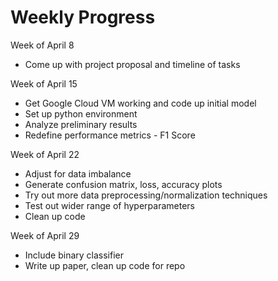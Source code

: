 # Weekly Progress

Week of April 8
* Come up with project proposal and timeline of tasks

Week of April 15
* Get Google Cloud VM working and code up initial model
* Set up python environment
* Analyze preliminary results
* Redefine performance metrics - F1 Score

Week of April 22
* Adjust for data imbalance
* Generate confusion matrix, loss, accuracy plots
* Try out more data preprocessing/normalization techniques
* Test out wider range of hyperparameters
* Clean up code

Week of April 29
* Include binary classifier
* Write up paper, clean up code for repo